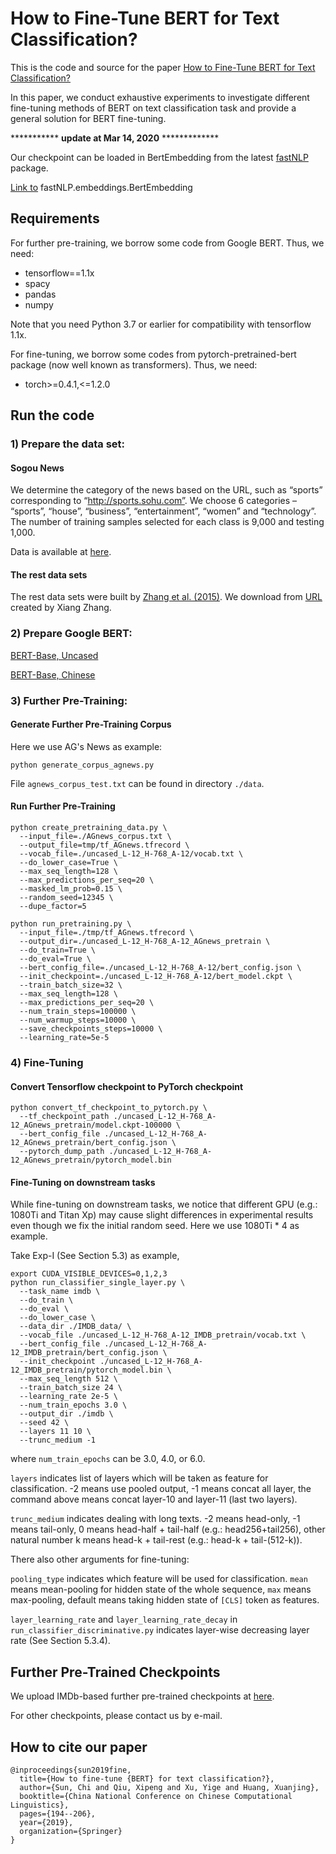 # How to Fine-Tune BERT for Text Classification?

This is the code and source for the paper [How to Fine-Tune BERT for Text Classification?](https://arxiv.org/abs/1905.05583)

In this paper, we conduct exhaustive experiments to investigate different fine-tuning methods of BERT on text classification task and provide a general solution for BERT fine-tuning.


\*********** **update at Mar 14, 2020** \*************

Our checkpoint can be loaded in BertEmbedding from the latest [fastNLP](https://github.com/fastnlp/fastNLP) package.

[Link to](https://github.com/fastnlp/fastNLP/blob/master/fastNLP/embeddings/bert_embedding.py) fastNLP.embeddings.BertEmbedding

## Requirements

For further pre-training, we borrow some code from Google BERT. Thus, we need:

+ tensorflow==1.1x
+ spacy
+ pandas
+ numpy

Note that you need Python 3.7 or earlier for compatibility with tensorflow 1.1x.

For fine-tuning, we borrow some codes from pytorch-pretrained-bert package (now well known as transformers). Thus, we need:

+ torch>=0.4.1,<=1.2.0



## Run the code

### 1) Prepare the data set:

#### Sogou News

We determine the category of the news based on the URL, such as “sports” corresponding
to “http://sports.sohu.com”. We choose 6 categories
– “sports”, “house”, “business”, “entertainment”,
“women” and “technology”. The number
of training samples selected for each class is 9,000
and testing 1,000.

Data is available at [here](https://drive.google.com/drive/folders/1Rbi0tnvsQrsHvT_353pMdIbRwDlLhfwM).

#### The rest data sets

The rest data sets were built by [Zhang et al. (2015)](https://papers.nips.cc/paper/5782-character-level-convolutional-networks-for-text-classification.pdf).
We download from [URL](https://drive.google.com/drive/u/0/folders/0Bz8a_Dbh9Qhbfll6bVpmNUtUcFdjYmF2SEpmZUZUcVNiMUw1TWN6RDV3a0JHT3kxLVhVR2M) created by Xiang Zhang.


### 2) Prepare Google BERT:

[BERT-Base, Uncased](https://storage.googleapis.com/bert_models/2018_10_18/uncased_L-12_H-768_A-12.zip)

[BERT-Base, Chinese](https://storage.googleapis.com/bert_models/2018_11_03/chinese_L-12_H-768_A-12.zip)


### 3) Further Pre-Training:

#### Generate Further Pre-Training Corpus

Here we use AG's News as example:
```shell
python generate_corpus_agnews.py
```
File ``agnews_corpus_test.txt`` can be found in directory ``./data``.

#### Run Further Pre-Training

```shell
python create_pretraining_data.py \
  --input_file=./AGnews_corpus.txt \
  --output_file=tmp/tf_AGnews.tfrecord \
  --vocab_file=./uncased_L-12_H-768_A-12/vocab.txt \
  --do_lower_case=True \
  --max_seq_length=128 \
  --max_predictions_per_seq=20 \
  --masked_lm_prob=0.15 \
  --random_seed=12345 \
  --dupe_factor=5
  
python run_pretraining.py \
  --input_file=./tmp/tf_AGnews.tfrecord \
  --output_dir=./uncased_L-12_H-768_A-12_AGnews_pretrain \
  --do_train=True \
  --do_eval=True \
  --bert_config_file=./uncased_L-12_H-768_A-12/bert_config.json \
  --init_checkpoint=./uncased_L-12_H-768_A-12/bert_model.ckpt \
  --train_batch_size=32 \
  --max_seq_length=128 \
  --max_predictions_per_seq=20 \
  --num_train_steps=100000 \
  --num_warmup_steps=10000 \
  --save_checkpoints_steps=10000 \
  --learning_rate=5e-5
```


### 4) Fine-Tuning

#### Convert Tensorflow checkpoint to PyTorch checkpoint

```shell
python convert_tf_checkpoint_to_pytorch.py \
  --tf_checkpoint_path ./uncased_L-12_H-768_A-12_AGnews_pretrain/model.ckpt-100000 \
  --bert_config_file ./uncased_L-12_H-768_A-12_AGnews_pretrain/bert_config.json \
  --pytorch_dump_path ./uncased_L-12_H-768_A-12_AGnews_pretrain/pytorch_model.bin
```

#### Fine-Tuning on downstream tasks

While fine-tuning on downstream tasks, we notice that different GPU (e.g.: 1080Ti and Titan Xp) may cause 
slight differences in experimental results even though we fix the initial random seed.
Here we use 1080Ti * 4 as example.

Take Exp-I (See Section 5.3) as example,

```shell
export CUDA_VISIBLE_DEVICES=0,1,2,3
python run_classifier_single_layer.py \
  --task_name imdb \
  --do_train \
  --do_eval \
  --do_lower_case \
  --data_dir ./IMDB_data/ \
  --vocab_file ./uncased_L-12_H-768_A-12_IMDB_pretrain/vocab.txt \
  --bert_config_file ./uncased_L-12_H-768_A-12_IMDB_pretrain/bert_config.json \
  --init_checkpoint ./uncased_L-12_H-768_A-12_IMDB_pretrain/pytorch_model.bin \
  --max_seq_length 512 \
  --train_batch_size 24 \
  --learning_rate 2e-5 \
  --num_train_epochs 3.0 \
  --output_dir ./imdb \
  --seed 42 \
  --layers 11 10 \
  --trunc_medium -1
```

where ``num_train_epochs`` can be 3.0, 4.0, or 6.0.

``layers`` indicates list of layers which will be taken as feature for classification.
-2 means use pooled output, -1 means concat all layer, the command above means concat
layer-10 and layer-11 (last two layers).

``trunc_medium`` indicates dealing with long texts. -2 means head-only, -1 means tail-only,
0 means head-half + tail-half (e.g.: head256+tail256),
other natural number k means head-k + tail-rest (e.g.: head-k + tail-(512-k)).

There also other arguments for fine-tuning:

``pooling_type`` indicates which feature will be used for classification. `mean` means
mean-pooling for hidden state of the whole sequence, `max` means max-pooling, default means
taking hidden state of `[CLS]` token as features.

``layer_learning_rate`` and ``layer_learning_rate_decay`` in ``run_classifier_discriminative.py``
indicates layer-wise decreasing layer rate (See Section 5.3.4).


## Further Pre-Trained Checkpoints

We upload IMDb-based further pre-trained checkpoints at
[here](https://drive.google.com/drive/folders/1Rbi0tnvsQrsHvT_353pMdIbRwDlLhfwM).

For other checkpoints, please contact us by e-mail.

## How to cite our paper

```text
@inproceedings{sun2019fine,
  title={How to fine-tune {BERT} for text classification?},
  author={Sun, Chi and Qiu, Xipeng and Xu, Yige and Huang, Xuanjing},
  booktitle={China National Conference on Chinese Computational Linguistics},
  pages={194--206},
  year={2019},
  organization={Springer}
}
```
